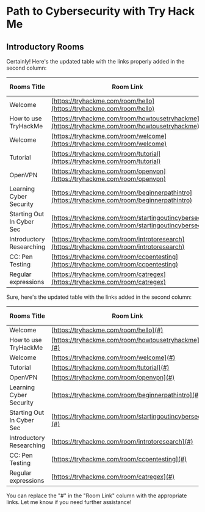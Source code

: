 
<h1>Path to Cybersecurity with Try Hack Me</h1>

<h2>Introductory Rooms</h2>
Certainly! Here's the updated table with the links properly added in the second column:

| Rooms Title                   | Room Link                                       | Done/In progress |
|-------------------------------|-------------------------------------------------|------------------|
| Welcome                       | [https://tryhackme.com/room/hello](https://tryhackme.com/room/hello)                   |                  |
| How to use TryHackMe          | [https://tryhackme.com/room/howtousetryhackme](https://tryhackme.com/room/howtousetryhackme) |                  |
| Welcome                       | [https://tryhackme.com/room/welcome](https://tryhackme.com/room/welcome)                 |                  |
| Tutorial                      | [https://tryhackme.com/room/tutorial](https://tryhackme.com/room/tutorial)               |                  |
| OpenVPN                       | [https://tryhackme.com/room/openvpn](https://tryhackme.com/room/openvpn)                 |                  |
| Learning Cyber Security       | [https://tryhackme.com/room/beginnerpathintro](https://tryhackme.com/room/beginnerpathintro) |                  |
| Starting Out In Cyber Sec     | [https://tryhackme.com/room/startingoutincybersec](https://tryhackme.com/room/startingoutincybersec) |                  |
| Introductory Researching      | [https://tryhackme.com/room/introtoresearch](https://tryhackme.com/room/introtoresearch)   |                  |
| CC: Pen Testing               | [https://tryhackme.com/room/ccpentesting](https://tryhackme.com/room/ccpentesting)        |                  |
| Regular expressions           | [https://tryhackme.com/room/catregex](https://tryhackme.com/room/catregex)                |                  |

Sure, here's the updated table with the links added in the second column:

| Rooms Title                   | Room Link                                   | Done/In progress |
|-------------------------------|---------------------------------------------|------------------|
| Welcome                       | [https://tryhackme.com/room/hello](#)       |                  |
| How to use TryHackMe          | [https://tryhackme.com/room/howtousetryhackme](#) |                  |
| Welcome                       | [https://tryhackme.com/room/welcome](#)     |                  |
| Tutorial                      | [https://tryhackme.com/room/tutorial](#)    |                  |
| OpenVPN                       | [https://tryhackme.com/room/openvpn](#)     |                  |
| Learning Cyber Security       | [https://tryhackme.com/room/beginnerpathintro](#) |                  |
| Starting Out In Cyber Sec     | [https://tryhackme.com/room/startingoutincybersec](#) |                  |
| Introductory Researching      | [https://tryhackme.com/room/introtoresearch](#)   |                  |
| CC: Pen Testing               | [https://tryhackme.com/room/ccpentesting](#)      |                  |
| Regular expressions           | [https://tryhackme.com/room/catregex](#)          |                  |

You can replace the "#" in the "Room Link" column with the appropriate links. Let me know if you need further assistance!
